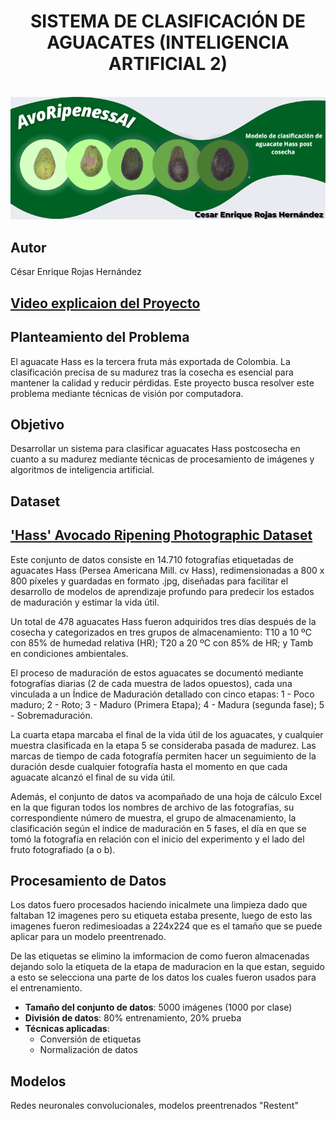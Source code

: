 <h1 align='center'>SISTEMA DE CLASIFICACIÓN DE AGUACATES (INTELIGENCIA ARTIFICIAL 2)</h1><BR>

<div align="center">
  <img alt="Modelo de deteccion de estado de semaforos para ayudar a personas invidentes" src="https://github.com/cesenro2801/Sistema-de-clasificacion-de-aguacate/blob/main/20530180-85f2-413d-b562-5c90fadb8440.psd%20(1).png"  />
</div>

<h2>Autor</h2>
<p>César Enrique Rojas Hernández</p>

<h2><a href="https://youtu.be/eZC-thpHr-w">Video explicaion del Proyecto</a></h2>

<h2>Planteamiento del Problema</h2>
<p>El aguacate Hass es la tercera fruta más exportada de Colombia. La clasificación precisa de su madurez tras la cosecha es esencial para mantener la calidad y reducir pérdidas. Este proyecto busca resolver este problema mediante técnicas de visión por computadora.</p>

<h2>Objetivo</h2>
<p>Desarrollar un sistema para clasificar aguacates Hass postcosecha en cuanto a su madurez mediante técnicas de procesamiento de imágenes y algoritmos de inteligencia artificial.</p>

<h2>Dataset</h2>

<h2><a href="https://data.mendeley.com/datasets/3xd9n945v8/1">'Hass' Avocado Ripening Photographic Dataset</a></h2>
<p>Este conjunto de datos consiste en 14.710 fotografías etiquetadas de aguacates Hass (Persea Americana Mill. cv Hass), redimensionadas a 800 x 800 píxeles y guardadas en formato .jpg, diseñadas para facilitar el desarrollo de modelos de aprendizaje profundo para predecir los estados de maduración y estimar la vida útil.

Un total de 478 aguacates Hass fueron adquiridos tres días después de la cosecha y categorizados en tres grupos de almacenamiento: T10 a 10 ºC con 85% de humedad relativa (HR); T20 a 20 ºC con 85% de HR; y Tamb en condiciones ambientales.

El proceso de maduración de estos aguacates se documentó mediante fotografías diarias (2 de cada muestra de lados opuestos), cada una vinculada a un Índice de Maduración detallado con cinco etapas: 
1 - Poco maduro;
2 - Roto;
3 - Maduro (Primera Etapa);
4 - Madura (segunda fase);
5 - Sobremaduración.

La cuarta etapa marcaba el final de la vida útil de los aguacates, y cualquier muestra clasificada en la etapa 5 se consideraba pasada de madurez. Las marcas de tiempo de cada fotografía permiten hacer un seguimiento de la duración desde cualquier fotografía hasta el momento en que cada aguacate alcanzó el final de su vida útil.

Además, el conjunto de datos va acompañado de una hoja de cálculo Excel en la que figuran todos los nombres de archivo de las fotografías, su correspondiente número de muestra, el grupo de almacenamiento, la clasificación según el índice de maduración en 5 fases, el día en que se tomó la fotografía en relación con el inicio del experimento y el lado del fruto fotografiado (a o b).
</p>


<h2>Procesamiento de Datos</h2>
<p>Los datos fuero procesados haciendo inicalmete una limpieza dado que faltaban 12 imagenes pero su etiqueta estaba presente, luego de esto las imagenes fueron redimesioadas a 224x224 que es el tamaño que se puede aplicar para un modelo preentrenado.
    
De las etiquetas se elimino la imformacion de como fueron almacenadas dejando solo la etiqueta de la etapa de maduracion en la que estan, seguido a esto se selecciona una parte de los datos los cuales fueron usados para el entrenamiento.</p> 

<ul>
    <li><strong>Tamaño del conjunto de datos</strong>: 5000 imágenes (1000 por clase)</li>
    <li><strong>División de datos</strong>: 80% entrenamiento, 20% prueba</li>
    <li><strong>Técnicas aplicadas</strong>:
        <ul>
            <li>Conversión de etiquetas</li>
            <li>Normalización de datos</li>
        </ul>
    </li>
</ul>

<h2>Modelos</h2>
<p>Redes neuronales convolucionales, modelos preentrenados "Restent"</p>

